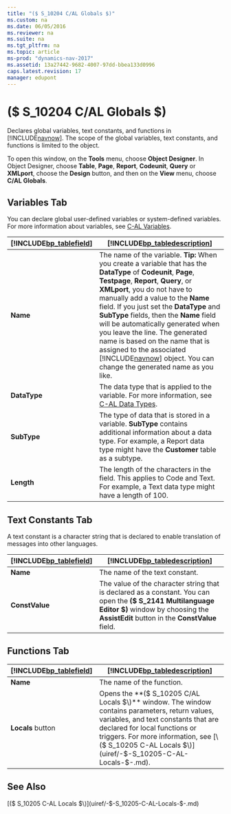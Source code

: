 ```yaml
---
title: "($ S_10204 C/AL Globals $)"
ms.custom: na
ms.date: 06/05/2016
ms.reviewer: na
ms.suite: na
ms.tgt_pltfrm: na
ms.topic: article
ms-prod: "dynamics-nav-2017"
ms.assetid: 13a27442-9682-4007-97dd-bbea133d0996
caps.latest.revision: 17
manager: edupont
---
```

# ($ S_10204 C/AL Globals $)
Declares global variables, text constants, and functions in [!INCLUDE[navnow](../includes/navnow_md.md)]. The scope of the global variables, text constants, and functions is limited to the object.  
  
 To open this window, on the **Tools** menu, choose **Object Designer**. In Object Designer, choose **Table**, **Page**, **Report**, **Codeunit**, **Query** or **XMLport**, choose the **Design** button, and then on the **View** menu, choose **C/AL Globals**.  
  
## Variables Tab  
 You can declare global user-defined variables or system-defined variables. For more information about variables, see [C-AL Variables](C-AL-Variables.md).  
  
|[!INCLUDE[bp_tablefield](../includes/bp_tablefield_md.md)]|[!INCLUDE[bp_tabledescription](../includes/bp_tabledescription_md.md)]|  
|---------------------------------|---------------------------------------|  
|**Name**|The name of the variable. **Tip:**  When you create a variable that has the **DataType** of **Codeunit**, **Page**, **Testpage**, **Report**, **Query**, or **XMLport**, you do not have to manually add a value to the **Name** field. If you just set the **DataType** and **SubType** fields, then the **Name** field will be automatically generated when you leave the line. The generated name is based on the name that is assigned to the associated [!INCLUDE[navnow](../includes/navnow_md.md)] object. You can change the generated name as you like.|  
|**DataType**|The data type that is applied to the variable. For more information, see [C-AL Data Types](C-AL-Data-Types.md).|  
|**SubType**|The type of data that is stored in a variable. **SubType** contains additional information about a data type. For example, a Report data type might have the **Customer** table as a subtype.|  
|**Length**|The length of the characters in the field. This applies to Code and Text. For example, a Text data type might have a length of 100.|  
  
## Text Constants Tab  
 A text constant is a character string that is declared to enable translation of messages into other languages.  
  
|[!INCLUDE[bp_tablefield](../includes/bp_tablefield_md.md)]|[!INCLUDE[bp_tabledescription](../includes/bp_tabledescription_md.md)]|  
|---------------------------------|---------------------------------------|  
|**Name**|The name of the text constant.|  
|**ConstValue**|The value of the character string that is declared as a constant. You can open the **\($ S\_2141 Multilanguage Editor $\)** window by choosing the **AssistEdit** button in the **ConstValue** field.|  
  
## Functions Tab  
  
|[!INCLUDE[bp_tablefield](../includes/bp_tablefield_md.md)]|[!INCLUDE[bp_tabledescription](../includes/bp_tabledescription_md.md)]|  
|---------------------------------|---------------------------------------|  
|**Name**|The name of the function.|  
|**Locals** button|Opens the **\($ S\_10205 C/AL Locals $\)** window. The window contains parameters, return values, variables, and text constants that are declared for local functions or triggers. For more information, see [\($ S\_10205 C-AL Locals $\)](uiref/-$-S_10205-C-AL-Locals-$-.md).|  
  
## See Also  
 [\($ S\_10205 C-AL Locals $\)](uiref/-$-S_10205-C-AL-Locals-$-.md)